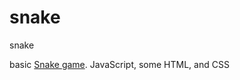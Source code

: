 # snake
snake

basic [Snake game](https://ju4nmoreno.github.io/snake/). JavaScript, some HTML, and CSS
